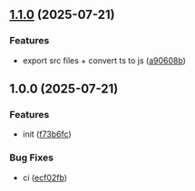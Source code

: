 ## [1.1.0](https://github.com/rodbe-io/eslint-config/compare/v1.0.0...v1.1.0) (2025-07-21)


### Features

* export src files + convert ts to js ([a90608b](https://github.com/rodbe-io/eslint-config/commit/a90608be0890f512b3d2cc8b93598b2e3f511daf))

## 1.0.0 (2025-07-21)


### Features

* init ([f73b6fc](https://github.com/rodbe-io/eslint-config/commit/f73b6fcf4d2fff4004ffd255834238b8bdf98085))


### Bug Fixes

* ci ([ecf02fb](https://github.com/rodbe-io/eslint-config/commit/ecf02fb69f2985bb479d11105dd4f8cdfd399a09))
